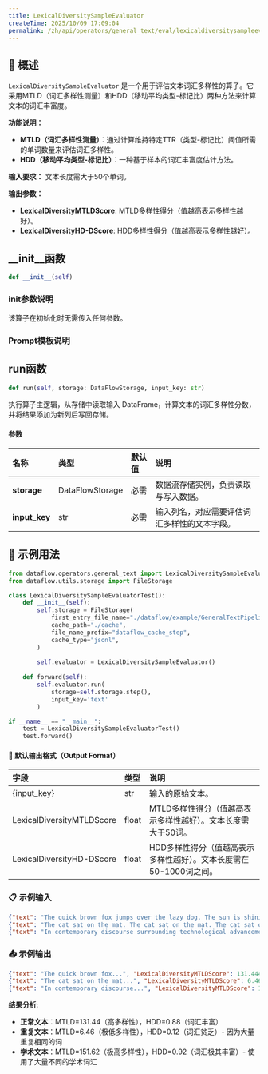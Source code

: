 ```yaml
---
title: LexicalDiversitySampleEvaluator
createTime: 2025/10/09 17:09:04
permalink: /zh/api/operators/general_text/eval/lexicaldiversitysampleevaluator/
---
```


## 📘 概述

`LexicalDiversitySampleEvaluator` 是一个用于评估文本词汇多样性的算子。它采用MTLD（词汇多样性测量）和HDD（移动平均类型-标记比）两种方法来计算文本的词汇丰富度。

**功能说明：**
- **MTLD（词汇多样性测量）**：通过计算维持特定TTR（类型-标记比）阈值所需的单词数量来评估词汇多样性。
- **HDD（移动平均类型-标记比）**：一种基于样本的词汇丰富度估计方法。

**输入要求：** 文本长度需大于50个单词。

**输出参数：**
- **LexicalDiversityMTLDScore**: MTLD多样性得分（值越高表示多样性越好）。
- **LexicalDiversityHD-DScore**: HDD多样性得分（值越高表示多样性越好）。

## __init__函数
```python
def __init__(self)
```
### init参数说明
该算子在初始化时无需传入任何参数。

### Prompt模板说明

## run函数
```python
def run(self, storage: DataFlowStorage, input_key: str)
```
执行算子主逻辑，从存储中读取输入 DataFrame，计算文本的词汇多样性分数，并将结果添加为新列后写回存储。

#### 参数
| 名称 | 类型 | 默认值 | 说明 |
| :------------- | :---------------- | :---------------- | :----------------- |
| **storage** | DataFlowStorage | 必需 | 数据流存储实例，负责读取与写入数据。 |
| **input_key** | str | 必需 | 输入列名，对应需要评估词汇多样性的文本字段。 |

## 🧠 示例用法
```python
from dataflow.operators.general_text import LexicalDiversitySampleEvaluator
from dataflow.utils.storage import FileStorage

class LexicalDiversitySampleEvaluatorTest():
    def __init__(self):
        self.storage = FileStorage(
            first_entry_file_name="./dataflow/example/GeneralTextPipeline/eval_test_input.jsonl",
            cache_path="./cache",
            file_name_prefix="dataflow_cache_step",
            cache_type="jsonl",
        )
        
        self.evaluator = LexicalDiversitySampleEvaluator()
        
    def forward(self):
        self.evaluator.run(
            storage=self.storage.step(),
            input_key='text'
        )

if __name__ == "__main__":
    test = LexicalDiversitySampleEvaluatorTest()
    test.forward()
```

#### 🧾 默认输出格式（Output Format）
| 字段 | 类型 | 说明 |
| :-------------- | :---- | :---------- |
| {input_key} | str | 输入的原始文本。 |
| LexicalDiversityMTLDScore | float | MTLD多样性得分（值越高表示多样性越好）。文本长度需大于50词。 |
| LexicalDiversityHD-DScore | float | HDD多样性得分（值越高表示多样性越好）。文本长度需在50-1000词之间。 |

### 📋 示例输入
```json
{"text": "The quick brown fox jumps over the lazy dog. The sun is shining brightly in the clear blue sky. Birds are singing melodiously in the tall green trees. Children are playing happily in the beautiful park. Flowers are blooming magnificently everywhere you look. Nature displays its wonder through colorful butterflies dancing among fragrant roses. People enjoy peaceful walks along winding pathways surrounded by lush vegetation."}
{"text": "The cat sat on the mat. The cat sat on the mat. The cat sat on the mat. The cat sat on the mat. The cat sat on the mat. The cat sat on the mat. The cat sat on the mat. The cat sat on the mat. The cat sat on the mat. The cat sat on the mat. The cat sat on the mat. The cat sat on the mat. The cat sat on the mat. The cat sat on the mat."}
{"text": "In contemporary discourse surrounding technological advancement, one must acknowledge the multifaceted ramifications of artificial intelligence implementation. The epistemological considerations necessitate comprehensive analysis of socioeconomic implications. Furthermore, the paradigmatic shift toward automation requires meticulous examination of ethical frameworks governing algorithmic decision-making processes. Subsequently, organizational infrastructures must accommodate transformative methodologies while simultaneously addressing unprecedented complexities inherent within technological ecosystems."}
```

### 📤 示例输出
```json
{"text": "The quick brown fox...", "LexicalDiversityMTLDScore": 131.4444444444, "LexicalDiversityHD-DScore": 0.8848533802}
{"text": "The cat sat on the mat...", "LexicalDiversityMTLDScore": 6.4615384615, "LexicalDiversityHD-DScore": 0.1190460328}
{"text": "In contemporary discourse...", "LexicalDiversityMTLDScore": 151.62, "LexicalDiversityHD-DScore": 0.9159261791}
```

**结果分析**: 
- **正常文本**：MTLD=131.44（高多样性），HDD=0.88（词汇丰富）
- **重复文本**：MTLD=6.46（极低多样性），HDD=0.12（词汇贫乏）- 因为大量重复相同的词
- **学术文本**：MTLD=151.62（极高多样性），HDD=0.92（词汇极其丰富）- 使用了大量不同的学术词汇
